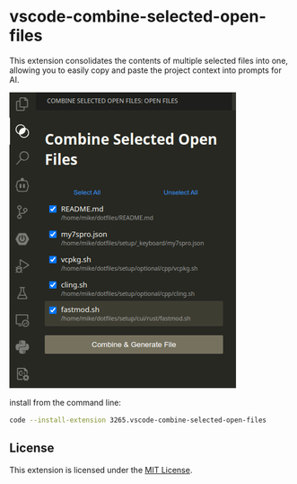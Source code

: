 # vscode-combine-selected-open-files

This extension consolidates the contents of multiple selected files into one, allowing you to easily copy and paste the project context into prompts for AI.

![SideViewer](resources/screenshot.png)

install from the command line:

```bash
code --install-extension 3265.vscode-combine-selected-open-files
```

## License

This extension is licensed under the [MIT License](LICENSE).
